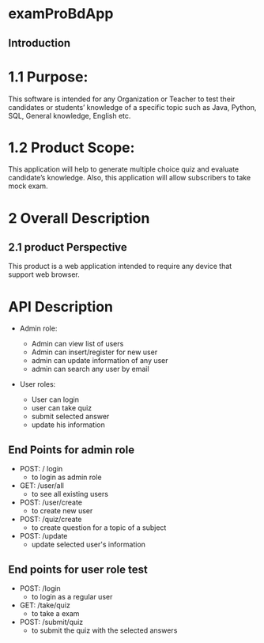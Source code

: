 # examProBdApp
## Introduction
# 1.1	Purpose: 
This software is intended for any Organization or Teacher to test their candidates or students’ knowledge of a specific topic such as Java, Python, SQL, General knowledge, English etc. 
# 1.2	Product Scope: 
This application will help to generate multiple choice quiz and evaluate candidate’s knowledge. Also, this application will allow subscribers to take mock exam. 
# 2	Overall Description 
## 2.1	product Perspective 
This product is a web application intended to require any device that support web browser. 
# API Description
 - Admin role:
    - Admin can view list of users
    - Admin can insert/register for  new user
    - admin can update information of any user
    - admin can search any user by email  

 - User roles:
    - User can login
    - user can take quiz 
    - submit selected answer
    - update his information 
## End Points for admin role
- POST: / login
    - to login as admin role
- GET: /user/all
    - to see all existing users 
- POST: /user/create
    - to create new user 
- POST: /quiz/create
    - to create question for a topic of a subject 
- POST: /update  
    - update selected user's information 
## End points for user role test 
- POST: /login 
    - to login as a regular user
- GET: /take/quiz
    - to take a exam 
- POST: /submit/quiz
    - to submit the quiz with the selected answers

